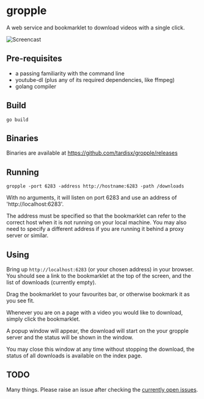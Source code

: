 # gropple

A web service and bookmarklet to download videos with a single click.

![Screencast](/screencast.gif)

## Pre-requisites

* a passing familiarity with the command line
* youtube-dl (plus any of its required dependencies, like ffmpeg)
* golang compiler

## Build

    go build

## Binaries

Binaries are available at https://github.com/tardisx/gropple/releases

## Running

    gropple -port 6283 -address http://hostname:6283 -path /downloads

With no arguments, it will listen on port 6283 and use an address of 'http://localhost:6283'.

The address must be specified so that the bookmarklet can refer to the correct
host when it is not running on your local machine. You may also need to specify
a different address if you are running it behind a proxy server or similar.

## Using

Bring up `http://localhost:6283` (or your chosen address) in your browser. You should see a link to the bookmarklet at the top of the screen, and the list of downloads (currently empty).

Drag the bookmarklet to your favourites bar, or otherwise bookmark it as you see fit.

Whenever you are on a page with a video you would like to download, simply click the bookmarklet.

A popup window will appear, the download will start on the your gropple server and the status will be shown in the window.

You may close this window at any time without stopping the download, the status of all downloads is available on the index page.

## TODO

Many things. Please raise an issue after checking the [currently open issues](https://github.com/tardisx/gropple/issues).


